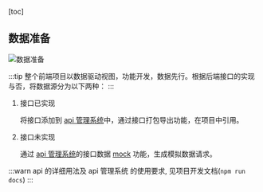 [toc]

## 数据准备

<img class="auto-img" src="../../assets/start/mock.png" alt="数据准备">

:::tip
整个前端项目以数据驱动视图，功能开发，数据先行。根据后端接口的实现与否，将数据源分为以下两种：
:::

1. 接口已实现

   将接口添加到 [api 管理系统](http://192.168.1.117:3000)中，通过接口打包导出功能，在项目中引用。

2. 接口未实现

   通过 [api 管理系统](http://192.168.1.117:3000)的接口数据 [mock](http://192.168.1.117:3000/doc/mock.html) 功能，生成模拟数据请求。

:::warn
api 的详细用法及 api 管理系统 的使用要求, 见项目开发文档(`npm run docs`)
:::
